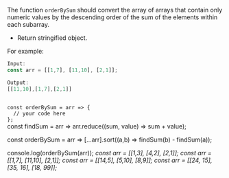 The function `orderBySum` should convert the array of arrays that contain only numeric values by the descending order of the sum of the elements within each subarray.

- Return stringified object.

For example:
```js
Input:
const arr = [[1,7], [11,10], [2,1]];

Output:
[[11,10],[1,7],[2,1]]
```

<codeblock language="javascript" type="exercise" testMode="multipleInput">
<code>
const orderBySum = arr => {
  // your code here
};
</code>

<solution>
const findSum = arr => arr.reduce((sum, value) => sum + value);

const orderBySum = arr => [...arr].sort((a,b) => findSum(b) - findSum(a));
</solution>

<testcases>
<caller>
console.log(orderBySum(arr));
</caller>
<testcase>
<i>
const arr = [[1,3], [4,2], [2,1]];
</i>
</testcase>
<testcase>
<i>
const arr = [[1,7], [11,10], [2,1]];
</i>
</testcase>
<testcase>
<i>
const arr = [[14,5], [5,10], [8,9]];
</i>
</testcase>
<testcase>
<i>
const arr = [[24, 15], [35, 16], [18, 99]];
</i>
</testcase>
</testcases>
</codeblock>
